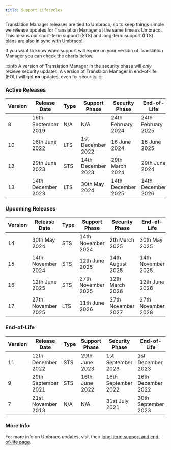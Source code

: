 ```yaml
---
title: Support Lifecycles
---
```


Translation Manager releases are tied to Umbraco, so to keep things simple we release updates for Translation Manager at the same time as Umbraco. This means our short-term support (STS) and long-term support (LTS) plans are also in sync with Umbraco!

If you want to know when support will expire on your version of Translation Manager you can check the charts below.

:::info
A version of Translation Manager in the security phase will *only* recieve security updates. A version of Translaion Manager in end-of-life (EOL) will get **no** updates, even for security.
:::



### Active Releases
| Version | Release Date | Type | Support Phase | Security Phase | End-of-Life
|--|--|--|-|--|--|
8 |	 16th September 2019 |	N/A	| N/A |	24th February 2024 |	24th February 2025
10 |	16th June 2022 |	LTS |	1st December 2022 |	16 June 2024 |	16 June 2025
12 |	29th June 2023 |	STS |	14th December 2023 |	29th March 2024 |	29th June 2024
13 | 14th December 2023 | LTS |	30th May 2024 | 14th December 2025 | 14th December 2026


### Upcoming Releases
| Version | Release Date | Type | Support Phase | Security Phase | End-of-Life
|--|--|--|-|--|--|
14 |	30th May 2024 | STS | 14th November 2024 | 2th March 2025 | 30th May 2025
15 |	14th November 2024 |	STS | 12th June 2025 | 14th August  2025 | 14th November 2025
16 |	12th June 2025 |	STS |	27th November  2025 |	12th March 2026 |	12th June 2026
17 |	27th November 2025 |	LTS |	11th June 2026 |	27th November 2027 |	27th November 2028

### End-of-Life
| Version | Release Date | Type | Support Phase | Security Phase | End-of-Life
|--|--|--|-|-|--|
11 |	12th December 2022 |	STS |	29th June 2023 |	1st September 2023 |	1st December 2023
9 | 29th September 2021 | STS | 16th June 2022 | 16th September 2022 | 16th December 2022
7 | 21st November 2013 | N/A | N/A | 31st July 2021 | 30th September 2023



### More Info

For more info on Umbraco updates, visit their [long-term support and end-of-life page](https://umbraco.com/products/knowledge-center/long-term-support-and-end-of-life/). 